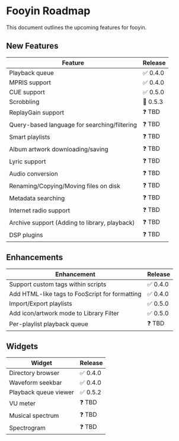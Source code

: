 # Fooyin Roadmap

This document outlines the upcoming features for fooyin.

## New Features

| Feature                                       | Release   |
|-----------------------------------------------|-----------|
| Playback queue                                | ✅ 0.4.0   |
| MPRIS support                                 | ✅ 0.4.0   |
| CUE support                                   | ✅ 0.5.0   |
| Scrobbling                                    | 🔄 0.5.3  |
| ReplayGain support                            | ❓ TBD     |
| Query-based language for searching/filtering  | ❓ TBD     |
| Smart playlists                               | ❓ TBD     |
| Album artwork downloading/saving              | ❓ TBD     |
| Lyric support                                 | ❓ TBD     |
| Audio conversion                              | ❓ TBD     |
| Renaming/Copying/Moving files on disk         | ❓ TBD     |
| Metadata searching                            | ❓ TBD     |
| Internet radio support                        | ❓ TBD     |
| Archive support (Adding to library, playback) | ❓ TBD     |
| DSP plugins                                   | ❓ TBD     |

## Enhancements

| Enhancement                                    | Release   |
|------------------------------------------------|-----------|
| Support custom tags within scripts             | ✅ 0.4.0   |
| Add HTML-like tags to FooScript for formatting | ✅ 0.4.0   |
| Import/Export playlists                        | ✅ 0.5.0   |
| Add icon/artwork mode to Library Filter        | ✅ 0.5.0   |
| Per-playlist playback queue                    | ❓ TBD     |

## Widgets

| Widget                | Release  |
|-----------------------|----------|
| Directory browser     | ✅ 0.4.0  |
| Waveform seekbar      | ✅ 0.4.0  |
| Playback queue viewer | ✅ 0.5.2  |
| VU meter              | ❓ TBD    |
| Musical spectrum      | ❓ TBD    |
| Spectrogram           | ❓ TBD    |
